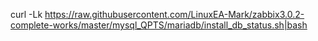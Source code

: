 curl -Lk https://raw.githubusercontent.com/LinuxEA-Mark/zabbix3.0.2-complete-works/master/mysql_QPTS/mariadb/install_db_status.sh|bash
